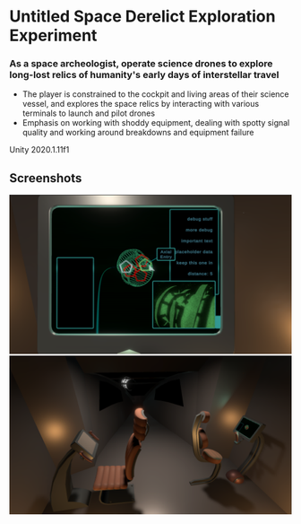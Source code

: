 # Untitled Space Derelict Exploration Experiment
### As a space archeologist, operate science drones to explore long-lost relics of humanity's early days of interstellar travel

- The player is constrained to the cockpit and living areas of their science vessel, and explores the space relics by interacting with various terminals to launch and pilot drones
- Emphasis on working with shoddy equipment, dealing with spotty signal quality and working around breakdowns and equipment failure

Unity 2020.1.11f1

## Screenshots

![A screenshot of the game showing the drone launch computer interface](./Admin/Screenshots/Launch_Computer.png)
![A screenshot of the game showing an overview of the spaceship cockpit](./Admin/Screenshots/Overview.png)
